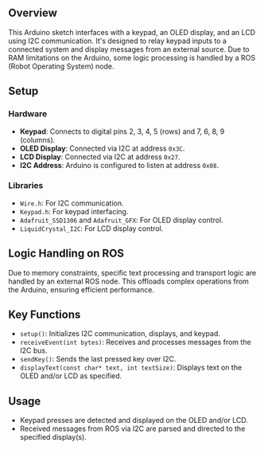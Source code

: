 ## Overview
This Arduino sketch interfaces with a keypad, an OLED display, and an LCD using I2C communication. It's designed to relay keypad inputs to a connected system and display messages from an external source. Due to RAM limitations on the Arduino, some logic processing is handled by a ROS (Robot Operating System) node.

## Setup

### Hardware

- **Keypad**: Connects to digital pins 2, 3, 4, 5 (rows) and 7, 6, 8, 9 (columns).
- **OLED Display**: Connected via I2C at address `0x3C`.
- **LCD Display**: Connected via I2C at address `0x27`.
- **I2C Address**: Arduino is configured to listen at address `0x08`.

### Libraries

- `Wire.h`: For I2C communication.
- `Keypad.h`: For keypad interfacing.
- `Adafruit_SSD1306` and `Adafruit_GFX`: For OLED display control.
- `LiquidCrystal_I2C`: For LCD display control.

## Logic Handling on ROS

Due to memory constraints, specific text processing and transport logic are handled by an external ROS node. This offloads complex operations from the Arduino, ensuring efficient performance.

## Key Functions

- `setup()`: Initializes I2C communication, displays, and keypad.
- `receiveEvent(int bytes)`: Receives and processes messages from the I2C bus.
- `sendKey()`: Sends the last pressed key over I2C.
- `displayText(const char* text, int textSize)`: Displays text on the OLED and/or LCD as specified.

## Usage

- Keypad presses are detected and displayed on the OLED and/or LCD.
- Received messages from ROS via I2C are parsed and directed to the specified display(s).